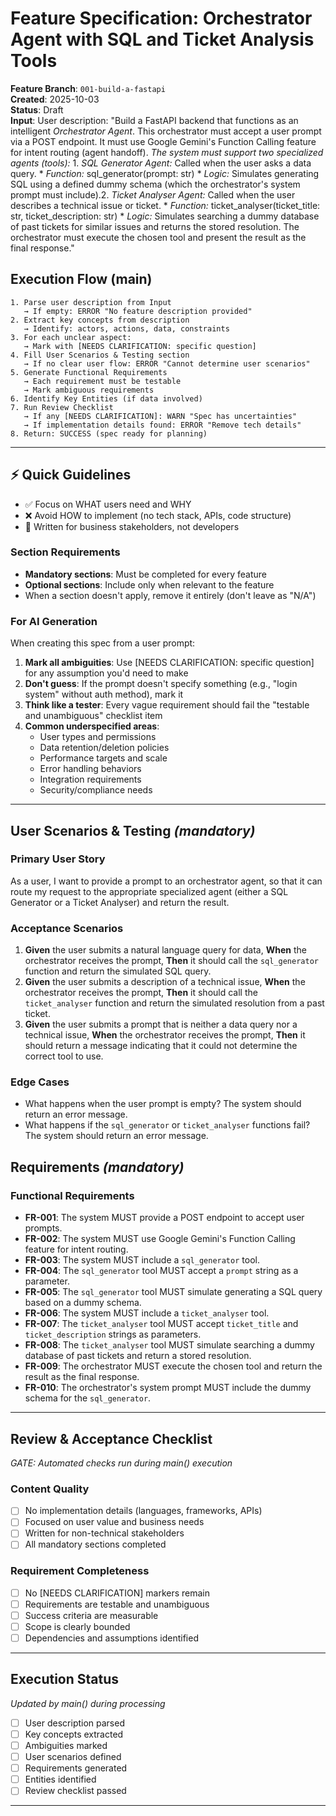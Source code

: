 # Feature Specification: Orchestrator Agent with SQL and Ticket Analysis Tools

**Feature Branch**: `001-build-a-fastapi`  
**Created**: 2025-10-03  
**Status**: Draft  
**Input**: User description: "Build a FastAPI backend that functions as an intelligent *Orchestrator Agent*. This orchestrator must accept a user prompt via a POST endpoint. It must use Google Gemini's Function Calling feature for intent routing (agent handoff). *The system must support two specialized agents (tools):* 1. *SQL Generator Agent:* Called when the user asks a data query. * *Function:* sql_generator(prompt: str) * *Logic:* Simulates generating SQL using a defined dummy schema (which the orchestrator's system prompt must include).2. *Ticket Analyser Agent:* Called when the user describes a technical issue or ticket. * *Function:* ticket_analyser(ticket_title: str, ticket_description: str) * *Logic:* Simulates searching a dummy database of past tickets for similar issues and returns the stored resolution. The orchestrator must execute the chosen tool and present the result as the final response."

## Execution Flow (main)
```
1. Parse user description from Input
   → If empty: ERROR "No feature description provided"
2. Extract key concepts from description
   → Identify: actors, actions, data, constraints
3. For each unclear aspect:
   → Mark with [NEEDS CLARIFICATION: specific question]
4. Fill User Scenarios & Testing section
   → If no clear user flow: ERROR "Cannot determine user scenarios"
5. Generate Functional Requirements
   → Each requirement must be testable
   → Mark ambiguous requirements
6. Identify Key Entities (if data involved)
7. Run Review Checklist
   → If any [NEEDS CLARIFICATION]: WARN "Spec has uncertainties"
   → If implementation details found: ERROR "Remove tech details"
8. Return: SUCCESS (spec ready for planning)
```

---

## ⚡ Quick Guidelines
- ✅ Focus on WHAT users need and WHY
- ❌ Avoid HOW to implement (no tech stack, APIs, code structure)
- 👥 Written for business stakeholders, not developers

### Section Requirements
- **Mandatory sections**: Must be completed for every feature
- **Optional sections**: Include only when relevant to the feature
- When a section doesn't apply, remove it entirely (don't leave as "N/A")

### For AI Generation
When creating this spec from a user prompt:
1. **Mark all ambiguities**: Use [NEEDS CLARIFICATION: specific question] for any assumption you'd need to make
2. **Don't guess**: If the prompt doesn't specify something (e.g., "login system" without auth method), mark it
3. **Think like a tester**: Every vague requirement should fail the "testable and unambiguous" checklist item
4. **Common underspecified areas**:
   - User types and permissions
   - Data retention/deletion policies  
   - Performance targets and scale
   - Error handling behaviors
   - Integration requirements
   - Security/compliance needs

---

## User Scenarios & Testing *(mandatory)*

### Primary User Story
As a user, I want to provide a prompt to an orchestrator agent, so that it can route my request to the appropriate specialized agent (either a SQL Generator or a Ticket Analyser) and return the result.

### Acceptance Scenarios
1. **Given** the user submits a natural language query for data, **When** the orchestrator receives the prompt, **Then** it should call the `sql_generator` function and return the simulated SQL query.
2. **Given** the user submits a description of a technical issue, **When** the orchestrator receives the prompt, **Then** it should call the `ticket_analyser` function and return the simulated resolution from a past ticket.
3. **Given** the user submits a prompt that is neither a data query nor a technical issue, **When** the orchestrator receives the prompt, **Then** it should return a message indicating that it could not determine the correct tool to use.

### Edge Cases
- What happens when the user prompt is empty? The system should return an error message.
- What happens if the `sql_generator` or `ticket_analyser` functions fail? The system should return an error message.

## Requirements *(mandatory)*

### Functional Requirements
- **FR-001**: The system MUST provide a POST endpoint to accept user prompts.
- **FR-002**: The system MUST use Google Gemini's Function Calling feature for intent routing.
- **FR-003**: The system MUST include a `sql_generator` tool.
- **FR-004**: The `sql_generator` tool MUST accept a `prompt` string as a parameter.
- **FR-005**: The `sql_generator` tool MUST simulate generating a SQL query based on a dummy schema.
- **FR-006**: The system MUST include a `ticket_analyser` tool.
- **FR-007**: The `ticket_analyser` tool MUST accept `ticket_title` and `ticket_description` strings as parameters.
- **FR-008**: The `ticket_analyser` tool MUST simulate searching a dummy database of past tickets and return a stored resolution.
- **FR-009**: The orchestrator MUST execute the chosen tool and return the result as the final response.
- **FR-010**: The orchestrator's system prompt MUST include the dummy schema for the `sql_generator`.

---

## Review & Acceptance Checklist
*GATE: Automated checks run during main() execution*

### Content Quality
- [ ] No implementation details (languages, frameworks, APIs)
- [ ] Focused on user value and business needs
- [ ] Written for non-technical stakeholders
- [ ] All mandatory sections completed

### Requirement Completeness
- [ ] No [NEEDS CLARIFICATION] markers remain
- [ ] Requirements are testable and unambiguous  
- [ ] Success criteria are measurable
- [ ] Scope is clearly bounded
- [ ] Dependencies and assumptions identified

---

## Execution Status
*Updated by main() during processing*

- [ ] User description parsed
- [ ] Key concepts extracted
- [ ] Ambiguities marked
- [ ] User scenarios defined
- [ ] Requirements generated
- [ ] Entities identified
- [ ] Review checklist passed

---